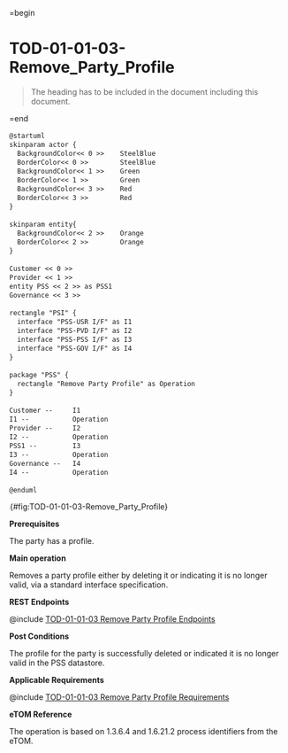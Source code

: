 =begin

# TOD-01-01-03-Remove_Party_Profile

> The heading has to be included in the document including this document.

=end

```plantuml
@startuml
skinparam actor {
  BackgroundColor<< 0 >> 	SteelBlue
  BorderColor<< 0 >> 		SteelBlue
  BackgroundColor<< 1 >> 	Green
  BorderColor<< 1 >> 		Green
  BackgroundColor<< 3 >> 	Red
  BorderColor<< 3 >> 		Red
}

skinparam entity{
  BackgroundColor<< 2 >> 	Orange
  BorderColor<< 2 >> 		Orange
}

Customer << 0 >> 
Provider << 1 >>
entity PSS << 2 >> as PSS1
Governance << 3 >>

rectangle "PSI" {
  interface "PSS-USR I/F" as I1
  interface "PSS-PVD I/F" as I2
  interface "PSS-PSS I/F" as I3
  interface "PSS-GOV I/F" as I4
}

package "PSS" {
  rectangle "Remove Party Profile" as Operation
}

Customer --	    I1
I1 --           Operation
Provider --	    I2
I2 --           Operation
PSS1 --         I3
I3 --           Operation
Governance --   I4
I4 --           Operation

@enduml

```

![TOD-01-01-03: Remove Party Profile](../../common/pixel.png){#fig:TOD-01-01-03-Remove_Party_Profile}


**Prerequisites**

The party has a profile.

**Main operation**

Removes a party profile either by deleting it or indicating it is no longer valid, via a standard interface specification.

**REST Endpoints**

@include [TOD-01-01-03 Remove Party Profile Endpoints](endpoints/TOD-01-01-03-Remove_Party_Profile-endpoints.md)

**Post Conditions**

The profile for the party is successfully deleted or indicated it is no longer valid in the PSS datastore.

**Applicable Requirements**

@include [TOD-01-01-03 Remove Party Profile Requirements](requirements/TOD-01-01-03-Remove_Party_Profile-requirements.md)

**eTOM Reference**

The operation is based on 1.3.6.4 and 1.6.21.2 process identifiers from the eTOM.

